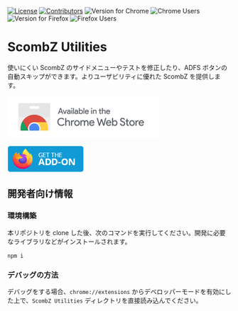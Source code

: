 [![License](https://img.shields.io/github/license/yudai1204/ScombZ-Utilities?color=white&style=flat-square)](https://github.com/yudai1204/ScombZ-Utilities/blob/dev/LICENSE)
[![Contributors](https://img.shields.io/github/contributors/yudai1204/ScombZ-Utilities?color=white&style=flat-square)](https://github.com/yudai1204/ScombZ-Utilities/graphs/contributors)
![Version for Chrome](https://img.shields.io/chrome-web-store/v/iejnanaabfgocfjbnmhkfheghbkanibj?color=yellow&style=flat-square)
![Chrome Users](https://img.shields.io/chrome-web-store/users/iejnanaabfgocfjbnmhkfheghbkanibj?color=yellow&style=flat-square)
![Version for Firefox](https://img.shields.io/amo/v/scombz-utilities?color=red&style=flat-square)
![Firefox Users](https://img.shields.io/amo/users/scombz-utilities?color=red&style=flat-square)

# ScombZ Utilities

使いにくい ScombZ のサイドメニューやテストを修正したり、ADFS ボタンの自動スキップができます。よりユーザビリティに優れた ScombZ を提供します。

[![Chrome 版のリンク](./chrome.png)](https://chrome.google.com/webstore/detail/scombz-utilities/iejnanaabfgocfjbnmhkfheghbkanibj)

[![Firefox 版のリンク](./firefox.png)](https://addons.mozilla.org/ja/firefox/addon/scombz-utilities/)

## 開発者向け情報

### 環境構築

本リポジトリを clone した後、次のコマンドを実行してください。開発に必要なライブラリなどがインストールされます。

```
npm i
```

### デバッグの方法

デバッグをする場合、`chrome://extensions` からデベロッパーモードを有効にした上で、`ScombZ Utilities` ディレクトリを直接読み込んでください。
